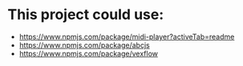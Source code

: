 # This project could use:

- https://www.npmjs.com/package/midi-player?activeTab=readme
- https://www.npmjs.com/package/abcjs
- https://www.npmjs.com/package/vexflow
